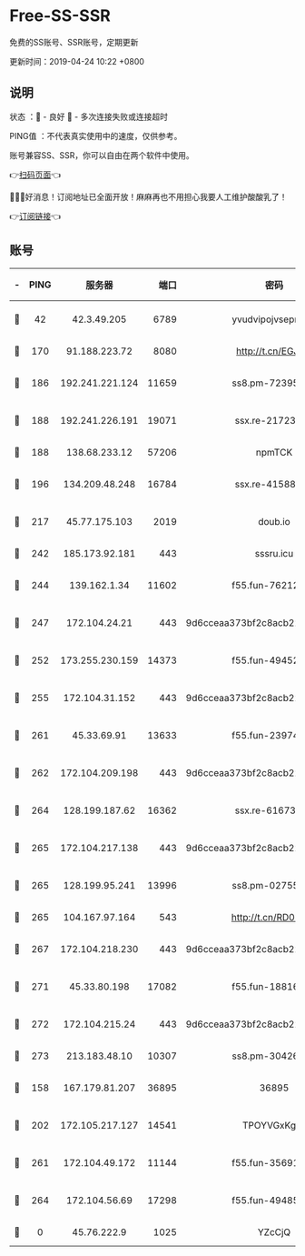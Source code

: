 # Free-SS-SSR

免费的SS账号、SSR账号，定期更新

更新时间：2019-04-24 10:22 +0800

## 说明

状态     ：🙂 - 良好 🙁 - 多次连接失败或连接超时

PING值   ：不代表真实使用中的速度，仅供参考。

账号兼容SS、SSR，你可以自由在两个软件中使用。

👉[扫码页面](https://liesauer.github.io/Free-SS-SSR/)👈

🎉🎉🎉好消息！订阅地址已全面开放！麻麻再也不用担心我要人工维护酸酸乳了！

👉[订阅链接](https://www.liesauer.net/yogurt/subscribe?ACCESS_TOKEN=DAYxR3mMaZAsaqUb)👈

## 账号

|-|PING|服务器|端口|密码|加密方式|区域|
|:----:|:----:|:-----:|-----:|:----:|:----:|:----:|
|🙂|42|42.3.49.205|6789|yvudvipojvseprugib|aes-256-cfb|HK|
|🙂|170|91.188.223.72|8080|http://t.cn/EGJIyrl|rc4-md5|RU|
|🙂|186|192.241.221.124|11659|ss8.pm-72395015|aes-256-cfb|US|
|🙂|188|192.241.226.191|19071|ssx.re-21723221|aes-256-cfb|US|
|🙂|188|138.68.233.12|57206|npmTCK|rc4-md5|US|
|🙂|196|134.209.48.248|16784|ssx.re-41588208|aes-256-cfb|US|
|🙂|217|45.77.175.103|2019|doub.io|aes-128-ctr|SG|
|🙂|242|185.173.92.181|443|sssru.icu|rc4-md5|RU|
|🙂|244|139.162.1.34|11602|f55.fun-76212017|aes-256-cfb|SG|
|🙂|247|172.104.24.21|443|9d6cceaa373bf2c8acb22e60b6a58be6|aes-256-cfb|US|
|🙂|252|173.255.230.159|14373|f55.fun-49452956|aes-256-cfb|US|
|🙂|255|172.104.31.152|443|9d6cceaa373bf2c8acb22e60b6a58be6|aes-256-cfb|US|
|🙂|261|45.33.69.91|13633|f55.fun-23974174|aes-256-cfb|US|
|🙂|262|172.104.209.198|443|9d6cceaa373bf2c8acb22e60b6a58be6|aes-256-cfb|US|
|🙂|264|128.199.187.62|16362|ssx.re-61673637|aes-256-cfb|SG|
|🙂|265|172.104.217.138|443|9d6cceaa373bf2c8acb22e60b6a58be6|aes-256-cfb|US|
|🙂|265|128.199.95.241|13996|ss8.pm-02755269|aes-256-cfb|SG|
|🙂|265|104.167.97.164|543|http://t.cn/RD0D7sx|rc4-md5|CA|
|🙂|267|172.104.218.230|443|9d6cceaa373bf2c8acb22e60b6a58be6|aes-256-cfb|US|
|🙂|271|45.33.80.198|17082|f55.fun-18816425|aes-256-cfb|US|
|🙂|272|172.104.215.24|443|9d6cceaa373bf2c8acb22e60b6a58be6|aes-256-cfb|US|
|🙂|273|213.183.48.10|10307|ss8.pm-30426193|rc4-md5|RU|
|🙂|158|167.179.81.207|36895|36895|aes-256-cfb|JP|
|🙂|202|172.105.217.127|14541|TPOYVGxKglpi|aes-256-cfb|JP|
|🙂|261|172.104.49.172|11144|f55.fun-35691279|aes-256-cfb|SG|
|🙂|264|172.104.56.69|17298|f55.fun-49485165|aes-256-cfb|SG|
|🙁|0|45.76.222.9|1025|YZcCjQ|rc4-md5|JP|
